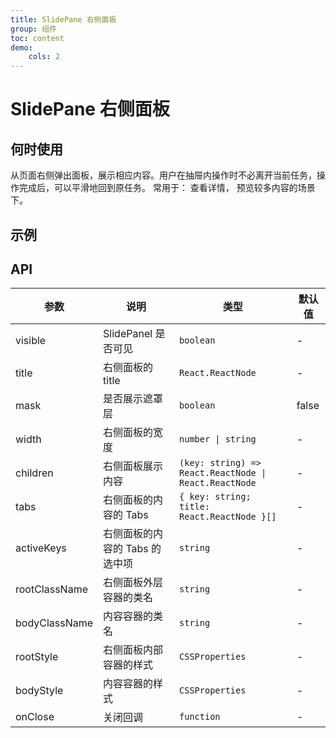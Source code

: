 ```yaml
---
title: SlidePane 右侧面板
group: 组件
toc: content
demo:
    cols: 2
---
```


# SlidePane 右侧面板

## 何时使用

从页面右侧弹出面板，展示相应内容。用户在抽屉内操作时不必离开当前任务，操作完成后，可以平滑地回到原任务。
常用于： 查看详情， 预览较多内容的场景下。

## 示例

<code src="./demos/basic.tsx" title="基础使用"></code>
<code src="./demos/basic_mask.tsx" title="基础 mask 使用"></code>
<code src="./demos/customTitle.tsx" title="自定义 Title"></code>
<code src="./demos/tabs.tsx" title="展示 tabs"></code>

## API

| 参数          | 说明                           | 类型                                                  | 默认值 |
| ------------- | ------------------------------ | ----------------------------------------------------- | ------ |
| visible       | SlidePanel 是否可见            | `boolean`                                             | -      |
| title         | 右侧面板的 title               | `React.ReactNode`                                     | -      |
| mask          | 是否展示遮罩层                 | `boolean`                                             | false  |
| width         | 右侧面板的宽度                 | `number \| string`                                    | -      |
| children      | 右侧面板展示内容               | `(key: string) => React.ReactNode \| React.ReactNode` | -      |
| tabs          | 右侧面板的内容的 Tabs          | `{ key: string; title: React.ReactNode }[]`           | -      |
| activeKeys    | 右侧面板的内容的 Tabs 的选中项 | `string`                                              | -      |
| rootClassName | 右侧面板外层容器的类名         | `string`                                              | -      |
| bodyClassName | 内容容器的类名                 | `string`                                              | -      |
| rootStyle     | 右侧面板内部容器的样式         | `CSSProperties`                                       | -      |
| bodyStyle     | 内容容器的样式                 | `CSSProperties`                                       | -      |
| onClose       | 关闭回调                       | `function`                                            | -      |
